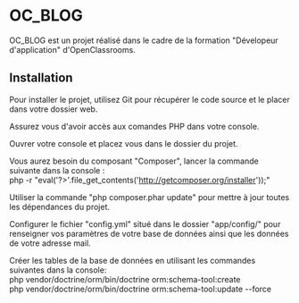 <h1/>OC_BLOG</h1>

OC_BLOG est un projet réalisé dans le cadre de la formation "Dévelopeur d'application" d'OpenClassrooms.


<h2/>Installation</h2>

Pour installer le projet, utilisez Git pour récupérer le code source et le placer dans votre dossier web.

Assurez vous d'avoir accès aux comandes PHP dans votre console.

Ouvrer votre console et placez vous dans le dossier du projet.

Vous aurez besoin du composant "Composer", lancer la commande suivante dans la console : 
<br/>
php -r "eval('?>'.file_get_contents('http://getcomposer.org/installer'));"

Utiliser la commande "php composer.phar update" pour mettre à jour toutes les dépendances du projet.

Configurer le fichier "config.yml" situé dans le dossier "app/config/" pour renseigner vos paramètres de votre 
base de données ainsi que les données de votre adresse mail.

Créer les tables de la base de données en utilisant les commandes suivantes dans la console:
<br/>
php vendor/doctrine/orm/bin/doctrine orm:schema-tool:create
<br/>
php vendor/doctrine/orm/bin/doctrine orm:schema-tool:update --force




